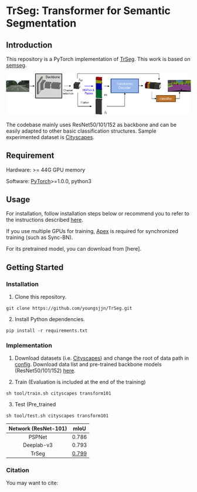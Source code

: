 # TrSeg: Transformer for Semantic Segmentation

## Introduction

This repository is a PyTorch implementation of [TrSeg](https://hszhao.github.io/projects/psanet). This work is based on [semseg](https://github.com/hszhao/semseg/blob/1.0.0/README.md).

<img src="./figure/TrSeg_Architecture.png" width="900"/>

The codebase mainly uses ResNet50/101/152 as backbone and can be easily adapted to other basic classification structures. Sample experimented dataset is [Cityscapes](https://www.cityscapes-dataset.com).

## Requirement
Hardware: >= 44G GPU memory

Software: [PyTorch](https://pytorch.org/)>=1.0.0, python3

## Usage
For installation, follow installation steps below or recommend you to refer to the instructions described [here](https://github.com/hszhao/semseg/blob/1.0.0/README.md).

If you use multiple GPUs for training, [Apex](https://github.com/NVIDIA/apex) is required for synchronized training (such as Sync-BN).

For its pretrained model, you can download from [here].

## Getting Started

### Installation

1. Clone this repository.
```
git clone https://github.com/youngsjjn/TrSeg.git
```

2. Install Python dependencies.
```
pip install -r requirements.txt
```

### Implementation
1. Download datasets (i.e. [Cityscapes](https://www.cityscapes-dataset.com)) and change the root of data path in [config](./config/cityscapes/cityscapes_transform101.yaml).
Download data list and pre-trained backbone models (ResNet50/101/152) [here](https://drive.google.com/open?id=15wx9vOM0euyizq-M1uINgN0_wjVRf9J3).

2. Train (Evaluation is included at the end of the training)
```
sh tool/train.sh cityscapes transform101
```

3. Test (Pre_trained
```
sh tool/test.sh cityscapes transform101
```

   |  Network (ResNet-101)  |     mIoU     |
   | :-------: | :----------: |
   | PSPNet  |    0.786    |
   | Deeplab-v3  |    0.793   |
   | TrSeg  |    [0.799](https://drive.google.com/file/d/1fxPpA_mkk1Ijur8HTnrkQtchVbYhzLyI/view?usp=sharing)    |
   
   
### Citation

You may want to cite:

```

```
